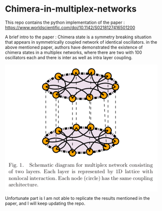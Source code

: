 # Chimera-in-multiplex-networks

This repo contains the python implementation of the paper : https://www.worldscientific.com/doi/10.1142/S0218127416501200

A brief intro to the paper :
Chimera state is a symmetry breaking situation that appears in symmetrically coupled network of identical oscillators. in the above mentioned paper, authors have demonstrated the existence of chimera states in a multiplex networks, where there are two with 100 oscillators each and there is inter as well as intra layer coupling.

<img align="center" src="https://github.com/Ayush1651999/Chimera-in-multiplex-networks/blob/master/chimera_multiplex.png">

Unfortunate part is I am not able to replicate the results mentioned in the paper, and I will keep updating the repo. 
